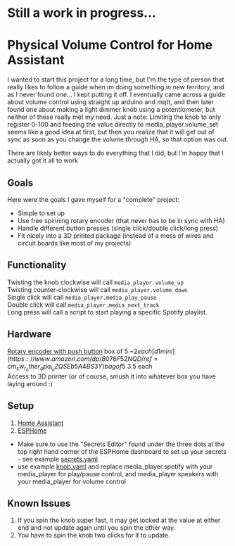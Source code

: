 # Still a work in progress...
# Physical Volume Control for Home Assistant

I wanted to start this project for a long time, but I'm the type of person that really likes to follow a guide when im doing something in new territory, and as I never found one... I kept putting it off. I eventually came across a guide about volume control using straight up arduino and mqtt, and then later found one about making a light dimmer knob using a potentiometer, but neither of these really met my need. Just a note: Limiting the knob to only register 0-100 and feeding the value directly to media_player.volume_set seems like a good idea at first, but then you realize that it will get out of sync as soon as you change the volume through HA, so that option was out.

There are likely better ways to do everything that I did, but I'm happy that I actually got it all to work

## Goals
Here were the goals I gave myself for a "complete" project:  
* Simple to set up
* Use free spinning rotary encoder (that never has to be in sync with HA)
* Handle different button presses (single click/double click/long press)
* Fit nicely into a 3D printed package (instead of a mess of wires and circuit boards like most of my projects)

## Functionality
Twisting the knob clockwise will call `media_player.volume_up`  
Twisting counter-clockwise will call `media_player.volume_down`  
Single click will call `media_player.media_play_pause`  
Double click will call `media_player.media_next_track`  
Long press will call a script to start playing a specific Spotify playlist.

## Hardware
[Rotary encoder with push button](https://www.amazon.com/dp/B07DM2YMT4/ref=cm_sw_r_other_apa_i_p1QSEb0TD399C) box of 5 ~$2   each  
[d1 mini](https://www.amazon.com/dp/B076F52NQD/ref=cm_sw_r_other_apa_i_nZQSEb5A4BS3Y) bag of 5 ~$3.5 each  
Access to 3D printer (or of course, smush it into whatever box you have laying around :)  


## Setup
1. [Home Assistant](https://www.home-assistant.io/hassio/installation/)  
2. [ESPHome](https://esphome.io/guides/getting_started_hassio.html)  
  * Make sure to use the "Secrets Editor" found under the three dots at the top right hand corner of the ESPHome dashboard to set up your secrets - see example [secrets.yaml](https://github.com/adamaze/esphome_volume_knob/blob/master/secrets.yaml)  
  * use example [knob.yaml](https://github.com/adamaze/esphome_volume_knob/blob/master/knob.yaml) and replace media_player.spotify with your media_player for play/pause control, and media_player.speakers with your media_player for volume control  

## Known Issues
1. If you spin the knob super fast, it may get locked at the value at either end and not update again until you spin the other way.  
2. You have to spin the knob two clicks for it to update.
